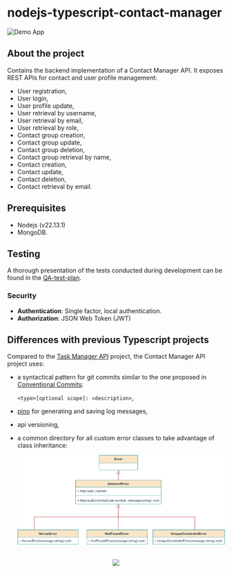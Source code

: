 # nodejs-typescript-contact-manager

![Demo App](https://img.shields.io/badge/demo_app-blue)

## About the project

Contains the backend implementation of a Contact Manager API. It exposes REST APIs for contact and user profile management:

- User registration,
- User login,
- User profile update,
- User retrieval by username,
- User retrieval by email,
- User retrieval by role,
- Contact group creation,
- Contact group update,
- Contact group deletion,
- Contact group retrieval by name,
- Contact creation,
- Contact update,
- Contact deletion,
- Contact retrieval by email.

## Prerequisites

- Nodejs (v22.13.1)
- MongoDB.

## Testing

A thorough presentation of the tests conducted during development can be found in the [QA-test-plan](/QA-test-plan.md).

### Security

- **Authentication**: Single factor, local authentication.
- **Authorization**: JSON Web Token (JWT)

## Differences with previous Typescript projects

Compared to the [Task Manager API](https://github.com/geozi/nodejs-typescript-task-manager) project, the Contact Manager API project uses:

- a syntactical pattern for git commits similar to the one proposed in [Conventional Commits](https://www.conventionalcommits.org/en/v1.0.0/):

  `<type>[optional scope]: <description>`,

- [pino](https://github.com/pinojs/pino) for generating and saving log messages,
- api versioning,
- a common directory for all custom error classes to take advantage of class inheritance:

  ![Custom error class inheritance](img/custom_error_classes.png)

##

<p align="center">
        <a href="https://github.com/LelouchFR/skill-icons">
        <img src="https://go-skill-icons.vercel.app/api/icons?i=vscode,nodejs,typescript,mocha,express,mongoose,mongo"/>
      </a>
</p>
